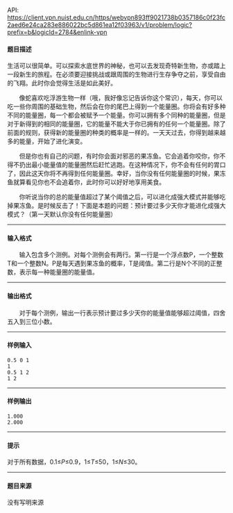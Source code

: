 API: https://client.vpn.nuist.edu.cn/https/webvpn893ff9021738b0357186c0f23fc2aed6e24ca283e886022bc5d861ea12f03963/v1/problem/logic?prefix=b&logicId=2784&enlink-vpn

#### 题目描述

 生活可以很简单。可以探索水底世界的神秘，也可以去发现奇特新生物，亦或踏上一段新生的旅程。在必须要迎接挑战或跟周围的生物进行生存争夺之前，享受自由的飞翔。此时你会觉得生活是如此美好。

       像蛇喜欢吃浮游生物一样（哦，我好像忘记告诉你这个常识），每天，你可以吃一些你周围的基础生物，然后会在你的尾巴上得到一个能量圈。你将会有好多种不同的能量圈，每一个都会被赋予一个能量。你可以拥有多个同种的能量圈，但是对于新得到的相同的能量圈，它的能量不能大于你已拥有的任何一个能量圈。除了前面的规则，获得新的能量圈的种类的概率是一样的。一天天过去，你得到越来越多的能量，开始了进化演变。

       但是你也有自己的问题，有时你会面对邪恶的果冻鱼。它会追着你咬你，你不得不扔出最小能量值的能量圈然后赶忙逃跑。在这种情况下，你不会有任何的胃口了，因此这天你将不再得到任何能量圈。幸好，当你没有任何能量圈的时候，果冻鱼就算看见你也不会追着你，此时你可以好好地享用美食。

       你听说当你的总的能量值超过了某个阈值之后，可以进化成强大模式并能够吃掉果冻鱼。是时候反击了！下面是本题的问题：预计要过多少天你才能进化成强大模式？（第一天默认你没有任何能量圈）

---

#### 输入格式

       输入包含多个测例。对每个测例会有两行。第一行是一个浮点数P，一个整数T和一个整数N。P是每天遇到果冻鱼的概率，T是阈值。第二行是N个不同的正整数，表示每一种能量圈的能量值。

---

#### 输出格式

       对于每个测例，输出一行表示预计要过多少天你的能量值能够超过阈值，四舍五入到三位小数。

---

#### 样例输入
```
0.5 0 1
1
0.5 1 2
1 2

```

---

#### 样例输出
```
1.000
2.000

```

---

#### 提示

对于所有数据，0.1≤_P_≤0.9，1≤_T_≤50，1≤_N_≤30。

---

#### 题目来源

没有写明来源